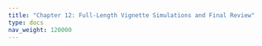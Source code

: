 ```yaml
---
title: "Chapter 12: Full-Length Vignette Simulations and Final Review"
type: docs
nav_weight: 120000
---
```

